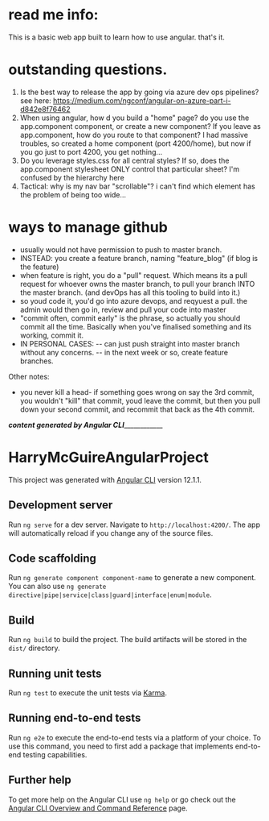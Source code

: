 # read me info:
This is a basic web app built to learn how to use angular. that's it.

# outstanding questions.
1. Is the best way to release the app by going via azure dev ops pipelines? see here: https://medium.com/ngconf/angular-on-azure-part-i-d842e8f76462
2. When using angular, how d you build a "home" page? do you use the app.component component, or create a new component? If you leave as app.component, how do you route to that component? I had massive troubles, so created a home component (port 4200/home), but now if you go just to port 4200, you get nothing...
3. Do you leverage styles.css for all central styles? If so, does the app.component stylesheet ONLY control that particular sheet? I'm confused by the hierarchy here
4. Tactical: why is my nav bar "scrollable"? i can't find which element has the problem of being too wide...


# ways to manage github
- usually would not have permission to push to master branch.
- INSTEAD: you create a feature branch, naming "feature_blog" (if blog is the feature)
- when feature is right, you do a "pull" request. Which means its a pull request for whoever owns the master branch, to pull your branch INTO the master branch. (and devOps has all this tooling to build into it.)
- so youd code it, you'd go into azure devops, and reqyuest a pull. the admin would then go in, review and pull your code into master
- "commit often, commit early" is the phrase, so actually you should commit all the time. Basically when you've finalised something and its working, commit it. 
- IN PERSONAL CASES:
-- can just push straight into master branch without any concerns. 
-- in the next week or so, create feature branches. 

Other notes:
- you never kill a head- if something goes wrong on say the 3rd commit, you wouldn't "kill" that commit, youd leave the commit, but then you pull down your second commit, and recommit that back as the 4th commit. 


___________________________________________content generated by Angular CLI_______________________________________________________
# HarryMcGuireAngularProject

This project was generated with [Angular CLI](https://github.com/angular/angular-cli) version 12.1.1.

## Development server

Run `ng serve` for a dev server. Navigate to `http://localhost:4200/`. The app will automatically reload if you change any of the source files.

## Code scaffolding

Run `ng generate component component-name` to generate a new component. You can also use `ng generate directive|pipe|service|class|guard|interface|enum|module`.

## Build

Run `ng build` to build the project. The build artifacts will be stored in the `dist/` directory.

## Running unit tests

Run `ng test` to execute the unit tests via [Karma](https://karma-runner.github.io).

## Running end-to-end tests

Run `ng e2e` to execute the end-to-end tests via a platform of your choice. To use this command, you need to first add a package that implements end-to-end testing capabilities.

## Further help

To get more help on the Angular CLI use `ng help` or go check out the [Angular CLI Overview and Command Reference](https://angular.io/cli) page.
